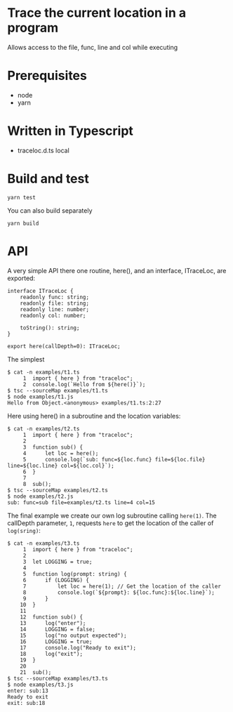 # Trace the current location in a program
Allows access to the file, func, line and col while executing

# Prerequisites
- node 
- yarn

# Written in Typescript
- traceloc.d.ts local

# Build and test
```
yarn test
```

You can also build separately
```
yarn build
```

# API
A very simple API there one routine, here(), and an
interface, ITraceLoc, are exported:
```
interface ITraceLoc {
    readonly func: string;
    readonly file: string;
    readonly line: number;
    readonly col: number;

    toString(): string;
}

export here(callDepth=0): ITraceLoc;
```
The simplest
```
$ cat -n examples/t1.ts
     1	import { here } from "traceloc";
     2	console.log(`Hello from ${here()}`);
$ tsc --sourceMap examples/t1.ts
$ node examples/t1.js
Hello from Object.<anonymous> examples/t1.ts:2:27
```
Here using here() in a subroutine and the location variables:
```
$ cat -n examples/t2.ts
     1	import { here } from "traceloc";
     2	
     3	function sub() {
     4	    let loc = here();
     5	    console.log(`sub: func=${loc.func} file=${loc.file} line=${loc.line} col=${loc.col}`);
     6	}
     7	
     8	sub();
$ tsc --sourceMap examples/t2.ts
$ node examples/t2.js
sub: func=sub file=examples/t2.ts line=4 col=15
```
The final example we create our own log subroutine calling `here(1)`. The callDepth
parameter, `1`, requests `here` to get the location of the caller of `log(sring)`:
```
$ cat -n examples/t3.ts
     1	import { here } from "traceloc";
     2	
     3	let LOGGING = true;
     4	
     5	function log(prompt: string) {
     6	    if (LOGGING) {
     7	        let loc = here(1); // Get the location of the caller
     8	        console.log(`${prompt}: ${loc.func}:${loc.line}`);
     9	    }
    10	}
    11	
    12	function sub() {
    13	    log("enter");
    14	    LOGGING = false;
    15	    log("no output expected");
    16	    LOGGING = true;
    17	    console.log("Ready to exit");
    18	    log("exit");
    19	}
    20	
    21	sub();
$ tsc --sourceMap examples/t3.ts
$ node examples/t3.js
enter: sub:13
Ready to exit
exit: sub:18
```
